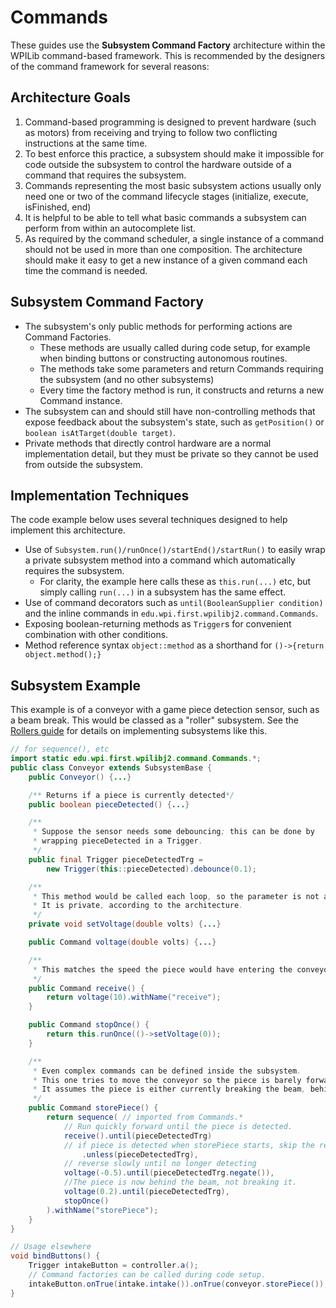 # Commands
These guides use the __Subsystem Command Factory__ architecture within the WPILib command-based framework. This is recommended by the designers of the command framework for several reasons:

## Architecture Goals

1. Command-based programming is designed to prevent hardware (such as motors) from receiving and trying to follow two conflicting instructions at the same time. 
2. To best enforce this practice, a subsystem should make it impossible for code outside the subsystem to control the hardware outside of a command that requires the subsystem.
3. Commands representing the most basic subsystem actions usually only need one or two of the command lifecycle stages (initialize, execute, isFinished, end)
4. It is helpful to be able to tell what basic commands a subsystem can perform from within an autocomplete list.
5. As required by the command scheduler, a single instance of a command should not be used in more than one composition. The architecture should make it easy to get a new instance of a given command each time the command is needed.

## Subsystem Command Factory

* The subsystem's only public methods for performing actions are Command Factories.
    * These methods are usually called during code setup, for example when binding buttons or constructing autonomous routines.
    * The methods take some parameters and return Commands requiring the subsystem (and no other subsystems)
    * Every time the factory method is run, it constructs and returns a new Command instance.
* The subsystem can and should still have non-controlling methods that expose feedback about the subsystem's state, such as `getPosition()` or `boolean isAtTarget(double target)`.
* Private methods that directly control hardware are a normal implementation detail, but they must be private so they cannot be used from outside the subsystem.

## Implementation Techniques
The code example below uses several techniques designed to help implement this architecture.

* Use of `Subsystem.run()/runOnce()/startEnd()/startRun()` to easily wrap a private subsystem method into a command which automatically requires the subsystem.
    * For clarity, the example here calls these as `this.run(...)` etc, but simply calling `run(...)` in a subsystem has the same effect.
* Use of command decorators such as `until(BooleanSupplier condition)` and the inline commands in `edu.wpi.first.wpilibj2.command.Commands`.
* Exposing boolean-returning methods as `Trigger`s for convenient combination with other conditions.
* Method reference syntax `object::method` as a shorthand for `()->{return object.method();}` 


## Subsystem Example
This example is of a conveyor with a game piece detection sensor, such as a beam break. This would be classed as a "roller" subsystem. See the [Rollers guide](/mechanisms/rollers) for details on implementing subsystems like this.

```java
// for sequence(), etc
import static edu.wpi.first.wpilibj2.command.Commands.*; 
public class Conveyor extends SubsystemBase {
    public Conveyor() {...}

    /** Returns if a piece is currently detected*/
    public boolean pieceDetected() {...}

    /**
     * Suppose the sensor needs some debouncing; this can be done by
     * wrapping pieceDetected in a Trigger.
     */
    public final Trigger pieceDetectedTrg =
        new Trigger(this::pieceDetected).debounce(0.1);

    /**
     * This method would be called each loop, so the parameter is not a Supplier.
     * It is private, according to the architecture.
     */
    private void setVoltage(double volts) {...}

    public Command voltage(double volts) {...}

    /**
     * This matches the speed the piece would have entering the conveyor.
     */
    public Command receive() {
        return voltage(10).withName("receive");
    }

    public Command stopOnce() {
        return this.runOnce(()->setVoltage(0));
    }

    /**
     * Even complex commands can be defined inside the subsystem.
     * This one tries to move the conveyor so the piece is barely forward enough to break the beam.
     * It assumes the piece is either currently breaking the beam, behind the beam, or not yet in the conveyor.
     */
    public Command storePiece() {
        return sequence( // imported from Commands.*
            // Run quickly forward until the piece is detected.
            receive().until(pieceDetectedTrg)
            // if piece is detected when storePiece starts, skip the receive
                .unless(pieceDetectedTrg),
            // reverse slowly until no longer detecting
            voltage(-0.5).until(pieceDetectedTrg.negate()),
            //The piece is now behind the beam, not breaking it.
            voltage(0.2).until(pieceDetectedTrg),
            stopOnce()
        ).withName("storePiece");
    }
}

// Usage elsewhere
void bindButtons() {
    Trigger intakeButton = controller.a();
    // Command factories can be called during code setup.
    intakeButton.onTrue(intake.intake()).onTrue(conveyor.storePiece());
}

```
